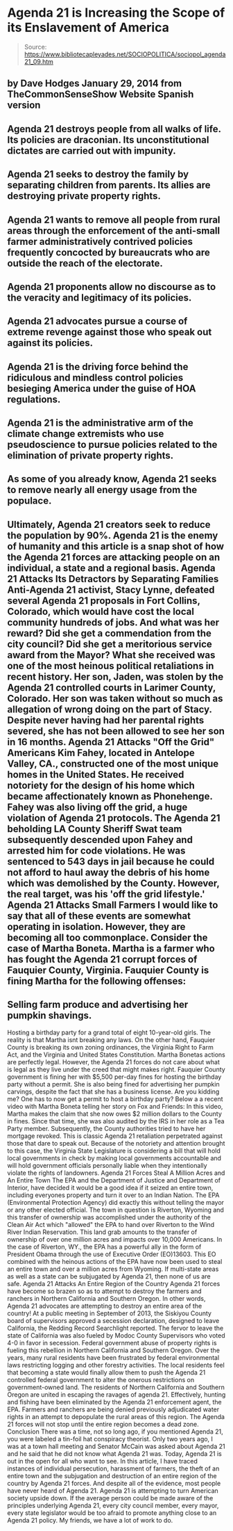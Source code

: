 # Agenda 21 is Increasing the Scope of its Enslavement of America

> Source: https://www.bibliotecapleyades.net/SOCIOPOLITICA/sociopol_agenda21_09.htm

by Dave Hodges
January 29, 2014
from
TheCommonSenseShow Website
Spanish version
-
Agenda 21 destroys people from all walks of
life. Its policies are draconian. Its unconstitutional dictates are carried
out with impunity.
-
Agenda 21 seeks to destroy the family by
separating children from parents. Its allies are destroying private property
rights.
-
Agenda 21 wants to remove all people from rural areas through the
enforcement of the anti-small farmer administratively contrived policies
frequently concocted by bureaucrats who are outside the reach of the
electorate.
-
Agenda 21 proponents allow no discourse as to
the veracity and legitimacy of its policies.
-
Agenda 21 advocates pursue a
course of extreme revenge against those who speak out against its policies.
-
Agenda 21 is the driving force behind the
ridiculous and mindless control policies besieging America under the guise
of HOA regulations.
-
Agenda 21 is the administrative arm of the climate
change extremists who use pseudoscience to pursue policies related to the
elimination of private property rights.
-
As some of you already know, Agenda 21 seeks to
remove nearly all energy usage from the populace.
-
Ultimately, Agenda 21
creators seek to reduce the population by 90%.
Agenda 21 is the enemy of humanity and this
article is a snap shot of how the Agenda 21 forces are attacking people on
an individual, a state and a regional basis.
Agenda 21 Attacks Its Detractors
by Separating Families
Anti-Agenda 21 activist,
Stacy Lynne, defeated several
Agenda 21 proposals in Fort Collins, Colorado, which would have cost the
local community hundreds of jobs.
And what was her reward? Did she get a
commendation from the city council? Did she get a meritorious service award
from the Mayor?
What she received was one of the most heinous
political retaliations in recent history. Her son, Jaden, was stolen by the
Agenda 21 controlled courts in Larimer County, Colorado. Her son was taken
without so much as allegation of wrong doing on the part of Stacy.
Despite never having had her parental rights
severed, she has not been allowed to see her son in 16 months.
Agenda 21 Attacks "Off the Grid"
Americans
Kim Fahey,
located in Antelope Valley, CA., constructed one of the most unique homes in
the United States.
He received notoriety for the design of his home
which became affectionately known as Phonehenge. Fahey was also living off
the grid, a huge violation of Agenda 21 protocols.
The Agenda 21 beholding LA County Sheriff Swat
team subsequently descended upon Fahey and arrested him for code violations.
He was sentenced to 543 days in jail because he could not afford to haul
away the debris of his home which was demolished by the County.
However, the real target, was his 'off the grid
lifestyle.'
Agenda 21 Attacks Small Farmers
I would like to say that all of these events are
somewhat operating in isolation.
However, they are becoming all too commonplace.
Consider the case of Martha Boneta. Martha is a farmer who has fought the
Agenda 21 corrupt forces of Fauquier County, Virginia.
Fauquier County is fining Martha for the
following offenses:
-
Selling farm produce and advertising her
pumpkin shavings.
-
Hosting a birthday party for a grand
total of eight 10-year-old girls.
The reality is that Martha isnt breaking any
laws.
On the other hand, Fauquier County is breaking
its own zoning ordinances, the Virginia Right to Farm Act, and the Virginia
and United States Constitution. Martha Bonetas actions are perfectly legal.
However, the Agenda 21 forces do not care about what is legal as they live
under the creed that might makes right.
Fauquier County government is fining her with
$5,500 per-day fines for hosting the birthday party without a permit.
She is also being fined for advertising her pumpkin carvings, despite the
fact that
she has a
business license. Are you kidding me? One has to now get a permit to
host a birthday party?
Below a a recent video with Martha Boneta telling her story on Fox and Friends:
In this video, Martha makes the claim that she
now owes $2 million dollars to the County in fines. Since that time, she was
also audited by the IRS in her role as a Tea Party member. Subsequently, the
County authorities tried to have her mortgage revoked.
This is classic Agenda 21 retaliation
perpetrated against those that dare to speak out.
Because of the notoriety and attention brought
to this case, the Virginia State Legislature is considering a bill that will
hold local governments in check by making local governments accountable and
will hold government officials personally liable when they intentionally
violate the rights of landowners.
Agenda 21 Forces Steal A Million
Acres and An Entire Town
The EPA and the Department of
Justice and Department of Interior, have
decided it would be a good idea if it seized an entire town, including
everyones property and turn it over to an Indian Nation.
The
EPA (Environmental Protection Agency)
did exactly this without telling the mayor or any other elected official.
The town in question is Riverton,
Wyoming and this transfer of ownership was accomplished
under the authority of the Clean Air Act which "allowed" the EPA to hand
over Riverton to the Wind River Indian Reservation.
This land grab amounts
to the transfer of ownership of over one million acres and impacts over
10,000 Americans.
In the case of Riverton, WY., the EPA has a
powerful ally in the form of President
Obama through the use of
Executive
Order (EO)13603. This EO combined with the heinous actions of the EPA have
now been used to steal an entire town and over a million acres from Wyoming.
If multi-state areas as well as a state can be
subjugated by Agenda 21, then none of us are safe.
Agenda 21 Attacks An Entire
Region of the Country
Agenda 21 forces have become so brazen so as to
attempt to destroy the farmers and ranchers in Northern California and
Southern Oregon. In other words,
Agenda 21 advocates are
attempting to destroy an entire area of the country!
At a public meeting in September of 2013,
the Siskiyou County board of supervisors approved a secession declaration,
designed to leave California, the Redding Record Searchlight reported.
The fervor to leave the state of California was also fueled by Modoc County
Supervisors who voted 4-0 in favor in secession. Federal government abuse of
property rights is fueling this rebellion in Northern California and
Southern Oregon.
Over the years, many rural residents have been
frustrated by federal environmental
laws restricting logging and other forestry activities.
The local residents feel that becoming a state
would finally allow them to push the Agenda 21 controlled federal government to
alter the onerous restrictions on government-owned land.
The residents of Northern California and
Southern Oregon are united in escaping the ravages of agenda 21.
Effectively, hunting and fishing have been
eliminated by the Agenda 21 enforcement agent, the EPA. Farmers and ranchers
are being denied previously adjudicated water rights in an attempt to
depopulate the rural areas of this region.
The
Agenda 21 forces will not
stop until the entire region becomes a dead zone.
Conclusion
There was a time, not so long ago, if you
mentioned Agenda 21, you were labeled a tin-foil hat
conspiracy theorist.
Only two years ago, I was at a town hall meeting
and Senator McCain was asked about Agenda 21 and he said that he did not
know what Agenda 21 was. Today, Agenda 21 is out in the open for all who
want to see.
In this article, I have traced instances of
individual persecution, harassment of farmers, the theft of an entire town
and the subjugation and destruction of an entire region of the country by
Agenda 21 forces. And despite all of the evidence, most people have never
heard of Agenda 21.
Agenda 21 is attempting to turn American society
upside down. If the average person could be made aware of the principles
underlying Agenda 21, every city council member, every mayor, every state
legislator would be too afraid to promote anything close to an Agenda 21
policy.
My friends, we have a lot of work to do.
